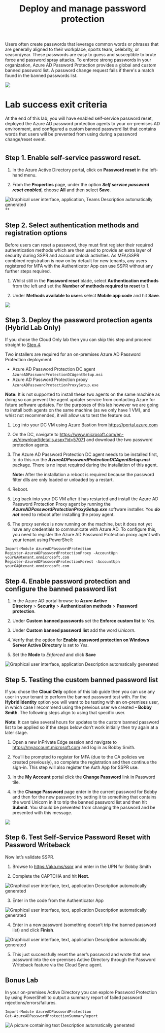 ﻿---
id: pswdprotect
title: Deploy and manage password protection 
sidebar_label: Password Protection
slug: /pswdprotect
---



Users often create passwords that leverage common words or phrases that are generally aligned to their workplace, sports team, celebrity, or season/year. These passwords are easy to guess and susceptible to brute force and password spray attacks. To enforce strong passwords in your organization, Azure AD Password Protection provides a global and custom banned password list. A password change request fails if there's a match found in the banned passwords list.

![](img/pswdprotect.001.png)  
# Lab success exit criteria
At the end of this lab, you will have enabled self-service password reset, deployed the Azure AD password protection agents to your on-premises AD environment, and configured a custom banned password list that contains words that users will be prevented from using during a password change/reset event.
#

## Step 1. Enable self-service password reset.
1. In the Azure Active Directory portal, click on **Password reset** in the left-hand menu.

1. From the **Properties** page, under the option ***Self service password reset enabled***, choose **All** and then select **Save**.

![Graphical user interface, application, Teams Description automatically generated](img/pswdprotect.002.png)**

## Step 2. Select authentication methods and registration options
Before users can reset a password, they must first register their required authentication methods which are then used to provide an extra layer of security during SSPR and account unlock activities. As MFA/SSPR combined registration is now on by default for new tenants, any users registered for MFA with the Authenticator App can use SSPR without any further steps required.



1. Whilst still in the **Password reset** blade, select **Authentication methods** from the left and set the **Number of methods required to reset** to 1. 

1. Under **Methods available to users** select **Mobile app code** and hit **Save**.

![](img/pswdprotect.003.png)

## Step 3. Deploy the password protection agents (Hybrid Lab Only)
If you chose the Cloud Only lab then you can skip this step and proceed straight to [Step 4](#_step_4._enable).

Two installers are required for an on-premises Azure AD Password Protection deployment:

- Azure AD Password Protection DC agent ``AzureADPasswordProtectionDCAgentSetup.msi``
- Azure AD Password Protection proxy ``AzureADPasswordProtectionProxySetup.exe``

**Note:** It is not supported to install these two agents on the same machine as doing so can prevent the agent updater service from contacting Azure for future software updates. For the purposes of this lab however we are going to install both agents on the same machine (as we only have 1 VM), and whist not recommended, it will allow us to test the feature out.

1. Log into your DC VM using Azure Bastion from <https://portal.azure.com>
1. On the DC, navigate to <https://www.microsoft.com/en-us/download/details.aspx?id=57071> and download the two password protection agents.
1. The Azure AD Password Protection DC agent needs to be installed first, to do this run the ***AzureADPasswordProtectionDCAgentSetup.msi*** package. There is no input required during the installation of this agent. 

   **Note:** After the installation a reboot is required because the password filter dlls are only loaded or unloaded by a restart.
1. Reboot.
1. Log back into your DC VM after it has restarted and install the Azure AD Password Protection Proxy agent by running the ***AzureADPasswordProtectionProxySetup.exe*** software installer. You ***do not*** need to reboot after installing the proxy agent.
1. The proxy service is now running on the machine, but it does not yet have any credentials to communicate with Azure AD. To configure this, you need to register the Azure AD Password Protection proxy agent with your tenant using PowerShell:

```
Import-Module AzureADPasswordProtection
Register-AzureADPasswordProtectionProxy -AccountUpn yourGA@tenant.onmicrosoft.com
Register-AzureADPasswordProtectionForest -AccountUpn yourGA@tenant.onmicrosoft.com
```

## <a name="_step_4._enable"></a>Step 4. Enable password protection and configure the banned password list
1. In the Azure AD portal browse to **Azure Active Directory** > **Security** > **Authentication methods** > **Password protection**.

1. Under **Custom banned passwords** set the **Enforce custom list** to *Yes*.
1. Under **Custom banned password** **list** add the word *Unicorn*.
1. Verify that the option for **Enable password protection on Windows Server Active Directory** is set to *Yes*.
1. Set the **Mode** to *Enforced* and click **Save**


![Graphical user interface, application Description automatically generated](img/pswdprotect.004.png)

## Step 5. Testing the custom banned password list
If you chose the **Cloud Only** option of this lab guide then you can use any user in your tenant to perform the banned password test with. For the **Hybrid Identity** option you will want to be testing with an on-premises user, in which case I recommend using the previous user we created – **Bobby Smith**. The following steps align to using that specific user.

**Note:** It can take several hours for updates to the custom banned password list to be applied so if the steps below don’t work initially then try again at a later stage.

1. Open a new InPrivate Edge session and navigate to <https://myaccount.microsoft.com> and log in as Bobby Smith.

1. You’ll be prompted to register for MFA (due to the CA policies we created previously), so complete the registration and then continue the sign-in. This step will also register the Auth App for SSPR use.
1. In the **My Account** portal click the **Change Password** link in Password tile.
1. In the **Change Password** page enter in the current password for Bobby and then for the new password try setting it to something that contains the word Unicorn in it to trip the banned password list and then hit **Submit**. You should be prevented from changing the password and be presented with this message.

![](img/pswdprotect.005.png)


## Step 6. Test Self-Service Password Reset with Password Writeback
Now let’s validate SSPR.

1. Browse to <https://aka.ms/sspr> and enter in the UPN for Bobby Smith

1. Complete the CAPTCHA and hit **Next**.

![Graphical user interface, text, application Description automatically generated](img/pswdprotect.006.png)

3. Enter in the code from the Authenticator App

![Graphical user interface, text, application Description automatically generated](img/pswdprotect.007.png)

4. Enter in a new password (something doesn’t trip the banned password list) and click **Finish**.

![Graphical user interface, text, application Description automatically generated](img/pswdprotect.008.png)

5. This just successfully reset the user’s password and wrote that new password into the on-premises Active Directory through the Password Writeback feature via the Cloud Sync agent.
## Bonus Lab
In your on-premises Active Directory you can explore Password Protection by using PowerShell to output a summary report of failed password rejections/errors/failures.

```
Import-Module AzureADPasswordProtection
Get-AzureADPasswordProtectionSummaryReport
```

![A picture containing text Description automatically generated](img/pswdprotect.009.png)



